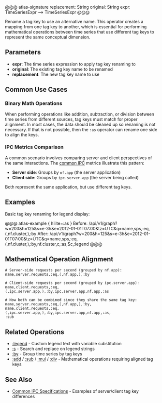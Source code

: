 
@@@ atlas-signature
replacement: String
original: String
expr: TimeSeriesExpr
-->
TimeSeriesExpr
@@@

Rename a tag key to use an alternative name. This operator creates a mapping from one tag key
to another, which is essential for performing mathematical operations between time series that
use different tag keys to represent the same conceptual dimension.

## Parameters

* **expr**: The time series expression to apply tag key renaming to
* **original**: The existing tag key name to be renamed
* **replacement**: The new tag key name to use

## Common Use Cases

### Binary Math Operations
When performing operations like addition, subtraction, or division between time series from
different sources, tag keys must match for proper alignment. In most cases, the data should
be cleaned up so renaming is not necessary. If that is not possible, then the `:as` operator
can rename one side to align the keys.

### IPC Metrics Comparison
A common scenario involves comparing server and client perspectives of the same interactions.
The [common IPC](../../spectator/specs/ipc.md) metrics illustrate this pattern:

* **Server side**: Groups by `nf.app` (the server application)
* **Client side**: Groups by `ipc.server.app` (the server being called)

Both represent the same application, but use different tag keys.

## Examples

Basic tag key renaming for legend display:

@@@ atlas-example { hilite=:as }
Before: /api/v1/graph?w=200&h=125&s=e-3h&e=2012-01-01T07:00&tz=UTC&q=name,sps,:eq,(,nf.cluster,),:by
After: /api/v1/graph?w=200&h=125&s=e-3h&e=2012-01-01T07:00&tz=UTC&q=name,sps,:eq,(,nf.cluster,),:by,nf.cluster,c,:as,$c,:legend
@@@

## Mathematical Operation Alignment

```
# Server-side requests per second (grouped by nf.app):
name,server.requests,:eq,(,nf.app,),:by

# Client-side requests per second (grouped by ipc.server.app):
name,client.requests,:eq,(,ipc.server.app,),:by,ipc.server.app,nf.app,:as

# Now both can be combined since they share the same tag key:
name,server.requests,:eq,(,nf.app,),:by,
name,client.requests,:eq,(,ipc.server.app,),:by,ipc.server.app,nf.app,:as,
:sub
```

## Related Operations

* [:legend](legend.md) - Custom legend text with variable substitution
* [:s](s.md) - Search and replace on legend strings
* [:by](by.md) - Group time series by tag keys
* [:add](add.md) / [:sub](sub.md) / [:mul](mul.md) / [:div](div.md) - Mathematical operations requiring aligned tag keys

## See Also

* [Common IPC Specifications](../../spectator/specs/ipc.md) - Examples of server/client tag key differences
